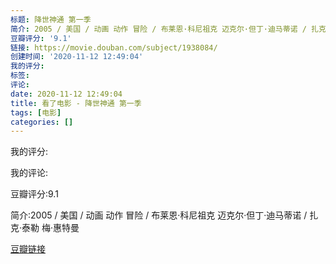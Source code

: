 ```yaml
---
标题: 降世神通 第一季
简介: 2005 / 美国 / 动画 动作 冒险 / 布莱恩·科尼祖克 迈克尔·但丁·迪马蒂诺 / 扎克·泰勒 梅·惠特曼
豆瓣评分: '9.1'
链接: https://movie.douban.com/subject/1938084/
创建时间: '2020-11-12 12:49:04'
我的评分:
标签:
评论:
date: 2020-11-12 12:49:04
title: 看了电影 - 降世神通 第一季
tags: [电影]
categories: []
---
```


我的评分:

我的评论:

豆瓣评分:9.1

简介:2005 / 美国 / 动画 动作 冒险 / 布莱恩·科尼祖克 迈克尔·但丁·迪马蒂诺 / 扎克·泰勒 梅·惠特曼

[豆瓣链接](https://movie.douban.com/subject/1938084/)

